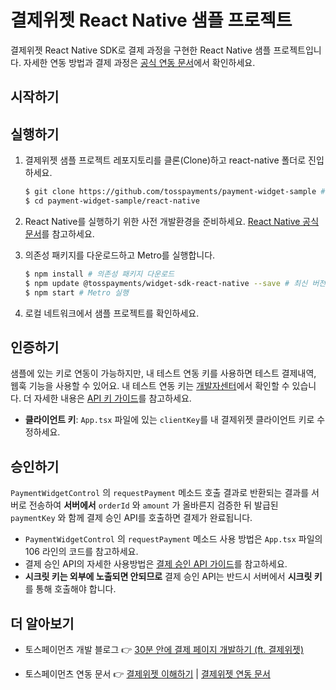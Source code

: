# 결제위젯 React Native 샘플 프로젝트

결제위젯 React Native SDK로 결제 과정을 구현한 React Native 샘플 프로젝트입니다. 자세한 연동 방법과 결제 과정은 [공식 연동 문서](https://docs.tosspayments.com/guides/payment-widget/integration)에서 확인하세요.

## 시작하기

## 실행하기

1. 결제위젯 샘플 프로젝트 레포지토리를 클론(Clone)하고 react-native 폴더로 진입하세요.

   ```sh
   $ git clone https://github.com/tosspayments/payment-widget-sample # 샘플 프로젝트 클론
   $ cd payment-widget-sample/react-native
   ```

2. React Native를 실행하기 위한 사전 개발환경을 준비하세요. [React Native 공식 문서](https://reactnative.dev/docs/environment-setup)를 참고하세요.

3. 의존성 패키지를 다운로드하고 Metro를 실행합니다.

   ```sh
   $ npm install # 의존성 패키지 다운로드
   $ npm update @tosspayments/widget-sdk-react-native --save # 최신 버전으로 업데이트
   $ npm start # Metro 실행
   ```

4. 로컬 네트워크에서 샘플 프로젝트를 확인하세요.

## 인증하기

샘플에 있는 키로 연동이 가능하지만, 내 테스트 연동 키를 사용하면 테스트 결제내역, 웹훅 기능을 사용할 수 있어요. 내 테스트 연동 키는 [개발자센터](https://developers.tosspayments.com/my/api-keys)에서 확인할 수 있습니다. 더 자세한 내용은 [API 키 가이드](https://docs.tosspayments.com/reference/using-api/api-keys)를 참고하세요.

- **클라이언트 키**: `App.tsx` 파일에 있는 `clientKey`를 내 결제위젯 클라이언트 키로 수정하세요.

## 승인하기

`PaymentWidgetControl` 의 `requestPayment` 메소드 호출 결과로 반환되는 결과를 서버로 전송하여 **서버에서** `orderId` 와 `amount` 가 올바른지 검증한 뒤 발급된 `paymentKey` 와 함께 결제 승인 API를 호출하면 결제가 완료됩니다.

- `PaymentWidgetControl` 의 `requestPayment` 메소드 사용 방법은 `App.tsx` 파일의 106 라인의 코드를 참고하세요.
- 결제 승인 API의 자세한 사용방법은 [결제 승인 API 가이드](https://docs.tosspayments.com/reference#%EA%B2%B0%EC%A0%9C-%EC%8A%B9%EC%9D%B8)를 참고하세요.
- **시크릿 키는 외부에 노출되면 안되므로** 결제 승인 API는 반드시 서버에서 **시크릿 키** 를 통해 호출해야 합니다.

## 더 알아보기

- 토스페이먼츠 개발 블로그 👉 [30분 안에 결제 페이지 개발하기 (ft. 결제위젯)](https://velog.io/@tosspayments/결제위젯으로-30분안에-결제-페이지-개발하기)

- 토스페이먼츠 연동 문서 👉 [결제위젯 이해하기](https://docs.tosspayments.com/guides/payment-widget/overview) | [결제위젯 연동 문서](https://docs.tosspayments.com/guides/payment-widget/integration)
